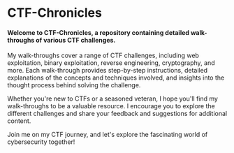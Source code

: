 # CTF-Chronicles

#### Welcome to CTF-Chronicles, a repository containing detailed walk-throughs of various CTF challenges.

My walk-throughs cover a range of CTF challenges, including web exploitation, binary exploitation, reverse engineering, cryptography, and more. Each walk-through provides step-by-step instructions, detailed explanations of the concepts and techniques involved, and insights into the thought process behind solving the challenge.

Whether you're new to CTFs or a seasoned veteran, I hope you'll find my walk-throughs to be a valuable resource. I encourage you to explore the different challenges and share your feedback and suggestions for additional content.

Join me on my CTF journey, and let's explore the fascinating world of cybersecurity together!

